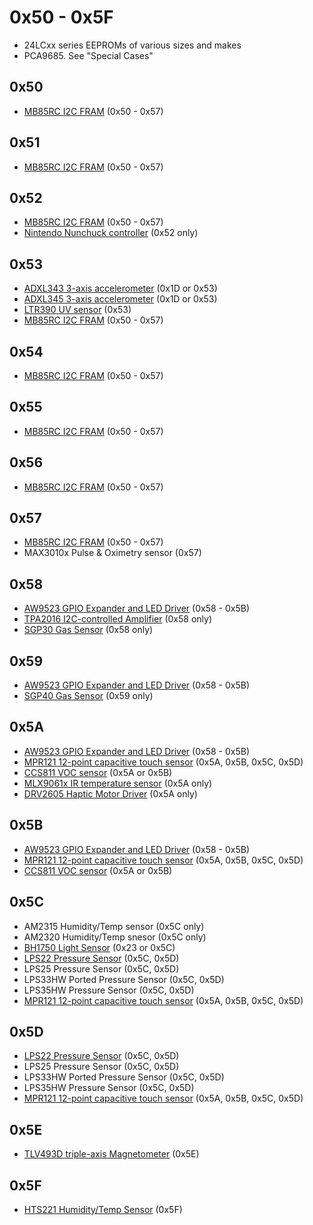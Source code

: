 # 0x50 - 0x5F

- 24LCxx series EEPROMs of various sizes and makes
- PCA9685.  See "Special Cases"

## 0x50

- [MB85RC I2C FRAM](https://www.adafruit.com/product/1895) (0x50 - 0x57)

## 0x51

- [MB85RC I2C FRAM](https://www.adafruit.com/product/1895) (0x50 - 0x57)

## 0x52

- [MB85RC I2C FRAM](https://www.adafruit.com/product/1895) (0x50 - 0x57)
- [Nintendo Nunchuck controller](https://www.adafruit.com/product/342) (0x52 only)

## 0x53

- [ADXL343 3-axis accelerometer](https://www.adafruit.com/product/4097) (0x1D or 0x53)
- [ADXL345 3-axis accelerometer](https://www.adafruit.com/product/1231) (0x1D or 0x53)
- [LTR390 UV sensor](https://www.adafruit.com/product/4831) (0x53)
- [MB85RC I2C FRAM](https://www.adafruit.com/product/1895) (0x50 - 0x57)

## 0x54

- [MB85RC I2C FRAM](https://www.adafruit.com/product/1895) (0x50 - 0x57)

## 0x55

- [MB85RC I2C FRAM](https://www.adafruit.com/product/1895) (0x50 - 0x57)

## 0x56

- [MB85RC I2C FRAM](https://www.adafruit.com/product/1895) (0x50 - 0x57)

## 0x57

- [MB85RC I2C FRAM](https://www.adafruit.com/product/1895) (0x50 - 0x57)
- MAX3010x Pulse & Oximetry sensor (0x57)

## 0x58

- [AW9523 GPIO Expander and LED Driver](https://www.adafruit.com/product/4886) (0x58 - 0x5B)
- [TPA2016 I2C-controlled Amplifier](https://www.adafruit.com/product/1712) (0x58 only)
- [SGP30 Gas Sensor](https://www.adafruit.com/product/3709) (0x58 only)

## 0x59

- [AW9523 GPIO Expander and LED Driver](https://www.adafruit.com/product/4886) (0x58 - 0x5B)
- [SGP40 Gas Sensor](https://www.adafruit.com/product/4829) (0x59 only)

## 0x5A

- [AW9523 GPIO Expander and LED Driver](https://www.adafruit.com/product/4886) (0x58 - 0x5B)
- [MPR121 12-point capacitive touch sensor](https://www.adafruit.com/product/1982) (0x5A, 0x5B, 0x5C, 0x5D)
- [CCS811 VOC sensor](https://www.adafruit.com/product/3566) (0x5A or 0x5B)
- [MLX9061x IR temperature sensor](https://www.adafruit.com/product/1747) (0x5A only)
- [DRV2605 Haptic Motor Driver](https://www.adafruit.com/product/2305) (0x5A only)

## 0x5B

- [AW9523 GPIO Expander and LED Driver](https://www.adafruit.com/product/4886) (0x58 - 0x5B)
- [MPR121 12-point capacitive touch sensor](https://www.adafruit.com/product/1982) (0x5A, 0x5B, 0x5C, 0x5D)
- [CCS811 VOC sensor](https://www.adafruit.com/product/3566) (0x5A or 0x5B)

## 0x5C

- AM2315 Humidity/Temp sensor (0x5C only)
- AM2320 Humidity/Temp snesor (0x5C only)
- [BH1750 Light Sensor](https://www.adafruit.com/product/4681) (0x23 or 0x5C)
- [LPS22 Pressure Sensor](https://www.adafruit.com/product/4633) (0x5C, 0x5D)
- LPS25 Pressure Sensor (0x5C, 0x5D)
- LPS33HW Ported Pressure Sensor (0x5C, 0x5D)
- LPS35HW Pressure Sensor (0x5C, 0x5D)
- [MPR121 12-point capacitive touch sensor](https://www.adafruit.com/product/1982) (0x5A, 0x5B, 0x5C, 0x5D)

## 0x5D

- [LPS22 Pressure Sensor](https://www.adafruit.com/product/4633) (0x5C, 0x5D)
- LPS25 Pressure Sensor (0x5C, 0x5D)
- LPS33HW Ported Pressure Sensor (0x5C, 0x5D)
- LPS35HW Pressure Sensor (0x5C, 0x5D)
- [MPR121 12-point capacitive touch sensor](https://www.adafruit.com/product/1982) (0x5A, 0x5B, 0x5C, 0x5D)

## 0x5E

- [TLV493D triple-axis Magnetometer](https://www.adafruit.com/product/4366) (0x5E)

## 0x5F

- [HTS221 Humidity/Temp Sensor](https://www.adafruit.com/product/4535) (0x5F)
